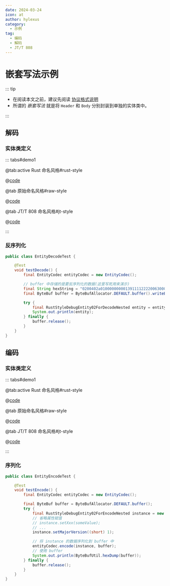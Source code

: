 ```yaml
---
date: 2024-03-24
icon: at
author: hylexus
category:
  - 示例
tag:
  - 编码
  - 解码
  - JT/T 808
---
```


# 嵌套写法示例

::: tip

- 在阅读本文之前，建议先阅读 [协议格式说明](./index.md)
- 所谓的 _嵌套写法_ 就是将 `Header` 和 `Body` 分别封装到单独的实体类中。

:::

## 解码

### 实体类定义

::: tabs#demo1

@tab:active Rust 命名风格#rust-style

@[code](@src/core/entity-codec/demo02/RustStyleDebugEntity02ForDecodeNested.java)

@tab 原始命名风格#raw-style

@[code](@src/core/entity-codec/demo02/RawStyleDebugEntity02ForDecodeNested.java)

@tab JT/T 808 命名风格#jt-style

@[code](@src/core/entity-codec/demo02/JtStyleDebugEntity02ForDecodeNested.java)

:::

### 反序列化

```java {12,15}
public class EntityDecodeTest {

    @Test
    void testDecode() {
        final EntityCodec entityCodec = new EntityCodec();

        // buffer 中存储的是要反序列化的数据(这里写死用来演示)
        final String hexString = "0200402a01000000000139111122220063000000580000006f01dc9a0707456246231d029a005a240322222633010400001a0a02020058030200595b";
        final ByteBuf buffer = ByteBufAllocator.DEFAULT.buffer().writeBytes(XtreamBytes.decodeHex(hexString));

        try {
            final RustStyleDebugEntity02ForDecodeNested entity = entityCodec.decode(RustStyleDebugEntity02ForDecodeNested.class, buffer);
            System.out.println(entity);
        } finally {
            buffer.release();
        }
    }
}
```

## 编码

### 实体类定义

::: tabs#demo1

@tab:active Rust 命名风格#rust-style

@[code](@src/core/entity-codec/demo02/RustStyleDebugEntity02ForEncodeNested.java)

@tab 原始命名风格#raw-style

@[code](@src/core/entity-codec/demo02/RawStyleDebugEntity02ForEncodeNested.java)

@tab JT/T 808 命名风格#jt-style

@[code](@src/core/entity-codec/demo02/JtStyleDebugEntity02ForEncodeNested.java)

:::

### 序列化

```java {16,20}
public class EntityEncodeTest {

    @Test
    void testEncode() {
        final EntityCodec entityCodec = new EntityCodec();

        final ByteBuf buffer = ByteBufAllocator.DEFAULT.buffer();
        try {
            final RustStyleDebugEntity02ForEncodeNested instance = new RustStyleDebugEntity02ForEncodeNested();
            // 省略属性赋值
            // instance.setXxx(someValue);
            // ...
            instance.setMajorVersion((short) 1);

            // 将 instance 的数据序列化到 buffer 中
            entityCodec.encode(instance, buffer);
            // 使用 buffer
            System.out.println(ByteBufUtil.hexDump(buffer));
        } finally {
            buffer.release();
        }
    }
}
```

